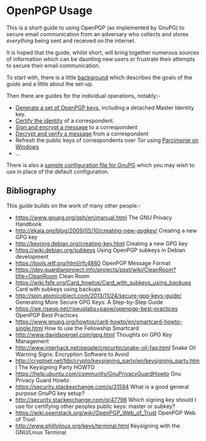 # OpenPGP Usage

This is a short guide to using OpenPGP (as implemented by GnuPG) to secure
email communication from an adversary who collects and stores *everything*
being sent and received on the internet.

It is hoped that the guide, whilst short, will bring together numerous sources
of information which can be daunting new users or frustrate their attempts to
secure their email communication.

To start with, there is a little [background][background] which describes the
goals of the guide and a little about the set-up.

Then there are guides for the individual operations, notably:-

- [Generate a set of OpenPGP keys][genkey-with-detached-identity], including a
  detached Master Identity key.
- [Certify the identity][sign_key] of a correspondent.
- [Sign and encrypt a message][sign_encrypt] to a correspondent
- [Decrypt and verify a message][decrypt_verify] from a correspondent
- Refresh the public keys of correspondents over Tor using
  [Parcimonie on Windows][parcimonie-vbguest]
- ...

There is also a [sample configuration file for GnuPG][gpg-conf] which you may
wish to use in place of the default configuration.


## Bibliography

This guide builds on the work of many other people:-

- https://www.gnupg.org/gph/en/manual.html The GNU Privacy Handbook
- http://ekaia.org/blog/2009/05/10/creating-new-gpgkey/ Creating a new GPG key
- http://keyring.debian.org/creating-key.html Creating a new GPG key
- https://wiki.debian.org/subkeys Using OpenPGP subkeys in Debian development
- https://tools.ietf.org/html/rfc4880 OpenPGP Message Format
- https://dev.guardianproject.info/projects/psst/wiki/CleanRoom?title=CleanRoom
  Clean Room
- https://wiki.fsfe.org/Card_howtos/Card_with_subkeys_using_backups Card with
  subkeys using backups
- http://spin.atomicobject.com/2013/11/24/secure-gpg-keys-guide/ Generating
  More Secure GPG Keys: A Step-by-Step Guide
- https://we.riseup.net/riseuplabs+paow/openpgp-best-practices OpenPGP Best
  Practices 
- https://www.gnupg.org/howtos/card-howto/en/smartcard-howto-single.html How to
  use the Fellowship Smartcard
- http://www.davidsoergel.com/gpg.html Thoughts on GPG Key Management
- http://www.interhack.net/people/cmcurtin/snake-oil-faq.html Snake Oil Warning
  Signs: Encryption Software to Avoid
- http://cryptnet.net/fdp/crypto/keysigning_party/en/keysigning_party.html The
  Keysigning Party HOWTO
- https://help.ubuntu.com/community/GnuPrivacyGuardHowto Gnu Privacy Guard
  Howto
- https://security.stackexchange.com/q/31594 What is a good general purpose
  GnuPG key setup?
- http://security.stackexchange.com/q/47798 Which signing key should I use for
  certifying other peoples public keys: master or subkey?
- https://wiki.openstack.org/wiki/OpenPGP_Web_of_Trust OpenPGP Web of Trust
- http://www.phillylinux.org/keys/terminal.html Keysigning with the GNU/Linux
  Terminal


[background]:         docs/background.md
[genkey-with-detached-identity]: docs/genkey-with-detached-identity.md
[sign_key]:           docs/sign_key.md
[sign_encrypt]:       docs/sign_encrypt.md
[decrypt_verify]:     docs/decrypt_verify.md
[parcimonie-vbguest]: vm/parcimonie/
[gpg-conf]:           conf/gpg.conf

